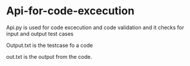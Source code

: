 # Api-for-code-excecution

Api.py is used for code excecution and code validation and it checks for input and output test cases


Output.txt is the testcase fo a code


out.txt is the output from the code.



